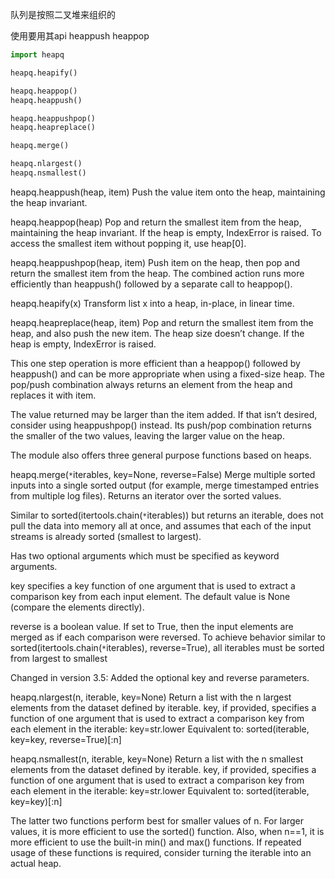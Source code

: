 队列是按照二叉堆来组织的

使用要用其api
heappush
heappop


```python
import heapq

heapq.heapify()

heapq.heappop()
heapq.heappush()

heapq.heappushpop()
heapq.heapreplace()

heapq.merge()

heapq.nlargest()
heapq.nsmallest()

```


heapq.heappush(heap, item)
Push the value item onto the heap, maintaining the heap invariant.

heapq.heappop(heap)
Pop and return the smallest item from the heap, maintaining the heap invariant. If the heap is empty, IndexError is raised. To access the smallest item without popping it, use heap[0].

heapq.heappushpop(heap, item)
Push item on the heap, then pop and return the smallest item from the heap. The combined action runs more efficiently than heappush() followed by a separate call to heappop().

heapq.heapify(x)
Transform list x into a heap, in-place, in linear time.

heapq.heapreplace(heap, item)
Pop and return the smallest item from the heap, and also push the new item. The heap size doesn’t change. If the heap is empty, IndexError is raised.

This one step operation is more efficient than a heappop() followed by heappush() and can be more appropriate when using a fixed-size heap. The pop/push combination always returns an element from the heap and replaces it with item.

The value returned may be larger than the item added. If that isn’t desired, consider using heappushpop() instead. Its push/pop combination returns the smaller of the two values, leaving the larger value on the heap.

The module also offers three general purpose functions based on heaps.

heapq.merge(`*`iterables, key=None, reverse=False)
Merge multiple sorted inputs into a single sorted output (for example, merge timestamped entries from multiple log files). Returns an iterator over the sorted values.

Similar to sorted(itertools.chain(`*`iterables)) but returns an iterable, does not pull the data into memory all at once, and assumes that each of the input streams is already sorted (smallest to largest).

Has two optional arguments which must be specified as keyword arguments.

key specifies a key function of one argument that is used to extract a comparison key from each input element. The default value is None (compare the elements directly).

reverse is a boolean value. If set to True, then the input elements are merged as if each comparison were reversed. To achieve behavior similar to sorted(itertools.chain(`*`iterables), reverse=True), all iterables must be sorted from largest to smallest


Changed in version 3.5: Added the optional key and reverse parameters.

heapq.nlargest(n, iterable, key=None)
Return a list with the n largest elements from the dataset defined by iterable. key, if provided, specifies a function of one argument that is used to extract a comparison key from each element in the iterable: key=str.lower Equivalent to: sorted(iterable, key=key, reverse=True)[:n]

heapq.nsmallest(n, iterable, key=None)
Return a list with the n smallest elements from the dataset defined by iterable. key, if provided, specifies a function of one argument that is used to extract a comparison key from each element in the iterable: key=str.lower Equivalent to: sorted(iterable, key=key)[:n]

The latter two functions perform best for smaller values of n. For larger values, it is more efficient to use the sorted() function. Also, when n==1, it is more efficient to use the built-in min() and max() functions. If repeated usage of these functions is required, consider turning the iterable into an actual heap.


